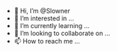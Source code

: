 - 👋 Hi, I’m @Slowner
- 👀 I’m interested in ...
- 🌱 I’m currently learning ...
- 💞️ I’m looking to collaborate on ...
- 📫 How to reach me ...

<!---
Slowner/Slowner is a ✨ special ✨ repository because its `README.md` (this file) appears on your GitHub profile.
You can click the Preview link to take a look at your changes.
--->

